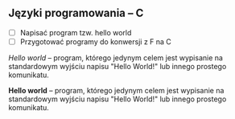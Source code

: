 ## Języki programowania – C

* [ ] Napisać program tzw. hello world
* [ ] Przygotować programy do konwersji z F na C

*Hello world* – program, którego jedynym celem jest wypisanie na standardowym wyjściu napisu "Hello World!" lub innego prostego komunikatu.

**Hello world** – program, którego jedynym celem jest wypisanie na standardowym wyjściu napisu "Hello World!" lub innego prostego komunikatu.
